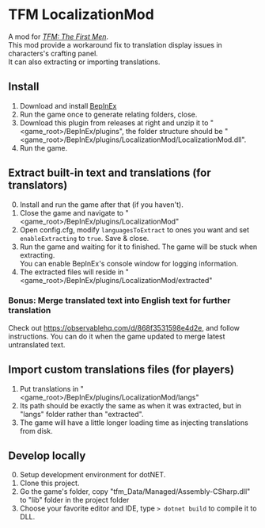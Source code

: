 # TFM LocalizationMod
A mod for [*TFM: The First Men*](https://store.steampowered.com/app/700820/).  
This mod provide a workaround fix to translation display issues in characters's crafting panel.  
It can also extracting or importing translations.

## Install
1. Download and install [BepInEx](https://github.com/BepInEx/BepInEx/releases/latest)
2. Run the game once to generate relating folders, close.
3. Download this plugin from releases at right and unzip it to "<game_root>/BepInEx/plugins", the folder structure should be "<game_root>/BepInEx/plugins/LocalizationMod/LocalizationMod.dll".
4. Run the game.

## Extract built-in text and translations (for translators)
0. Install and run the game after that (if you haven't).
1. Close the game and navigate to "<game_root>/BepInEx/plugins/LocalizationMod"
2. Open config.cfg, modify `languagesToExtract` to ones you want and set `enableExtracting` to `true`. Save & close.
3. Run the game and waiting for it to finished. The game will be stuck when extracting.  
  You can enable BepInEx's console window for logging information.
4. The extracted files will reside in "<game_root>/BepInEx/plugins/LocalizationMod/extracted"

### Bonus: Merge translated text into English text for further translation 
Check out https://observablehq.com/d/868f3531598e4d2e, and follow instructions.
You can do it when the game updated to merge latest untranslated text.

## Import custom translations files (for players)
1. Put translations in "<game_root>/BepInEx/plugins/LocalizationMod/langs" 
2. Its path should be exactly the same as when it was extracted, but in "langs" folder rather than "extracted".
3. The game will have a little longer loading time as injecting translations from disk.

## Develop locally
0. Setup development environment for dotNET.
1. Clone this project.
2. Go the game's folder, copy "tfm_Data/Managed/Assembly-CSharp.dll" to "lib" folder in the project folder
3. Choose your favorite editor and IDE, type `> dotnet build` to compile it to DLL.